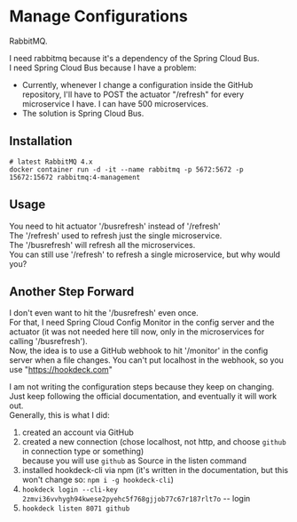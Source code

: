 # Manage Configurations

RabbitMQ.

I need rabbitmq because it's a dependency of the Spring Cloud Bus.  
I need Spring Cloud Bus because I have a problem:
- Currently, whenever I change a configuration inside the GitHub repository, I'll have to POST the actuator "/refresh"
  for every microservice I have. I can have 500 microservices.
- The solution is Spring Cloud Bus.

## Installation

```shell
# latest RabbitMQ 4.x
docker container run -d -it --name rabbitmq -p 5672:5672 -p 15672:15672 rabbitmq:4-management
```

## Usage

You need to hit actuator '/busrefresh' instead of '/refresh'  
The '/refresh' used to refresh just the single microservice.  
The '/busrefresh' will refresh all the microservices.  
You can still use '/refresh' to refresh a single microservice, but why would you?

## Another Step Forward

I don't even want to hit the '/busrefresh' even once.  
For that, I need Spring Cloud Config Monitor in the config server and the actuator (it was not needed here till now,
only in the microservices for calling '/busrefresh').  
Now, the idea is to use a GitHub webhook to hit '/monitor' in the config server when a file changes. 
You can't put localhost in the webhook, so you use "https://hookdeck.com"  

I am not writing the configuration steps because they keep on changing.  
Just keep following the official documentation, and eventually it will work out.  
Generally, this is what I did:
1. created an account via GitHub
2. created a new connection (chose localhost, not http, and choose `github` in connection type or something)  
   because you will use `github` as Source in the listen command
3. installed hookdeck-cli via npm (it's written in the documentation, but this won't change so: `npm i -g hookdeck-cli`)
4. `hookdeck login --cli-key 2zmvi36vvhygh94kwese2pyehc5f768gjjob77c67r187rlt7o` -- login
5. `hookdeck listen 8071 github`